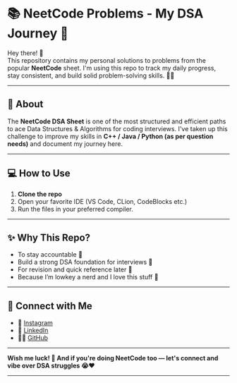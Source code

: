 # 📚 NeetCode Problems - My DSA Journey 🚀

Hey there! 👋  
This repository contains my personal solutions to problems from the popular **NeetCode** sheet. I'm using this repo to track my daily progress, stay consistent, and build solid problem-solving skills. 💪✨  

---

## 📌 About

The **NeetCode DSA Sheet** is one of the most structured and efficient paths to ace Data Structures & Algorithms for coding interviews. I've taken up this challenge to improve my skills in **C++ / Java / Python (as per question needs)** and document my journey here.

---

## 💻 How to Use

1. **Clone the repo**
2. Open your favorite IDE (VS Code, CLion, CodeBlocks etc.)
3. Run the files in your preferred compiler.

---


## ✨ Why This Repo?

- To stay accountable 📖  
- Build a strong DSA foundation for interviews 💼  
- For revision and quick reference later 📑  
- Because I’m lowkey a nerd and I love this stuff 🫶

---

## 📢 Connect with Me

- 📸 [Instagram](https://instagram.com/aakritiarya_)
- 💼 [LinkedIn](https://linkedin.com/in/AakritiArya)
- 🐱‍💻 [GitHub](https://github.com/Aakriti0207)

---

**Wish me luck! 🌸 And if you're doing NeetCode too — let's connect and vibe over DSA struggles 😭❤️**

---